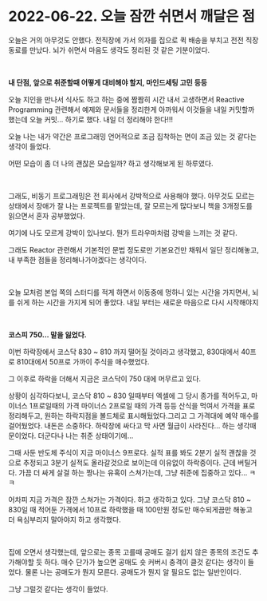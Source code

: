 # 2022-06-22. 오늘 잠깐 쉬면서 깨달은 점

오늘은 거의 아무것도 안했다. 전직장에 가서 의자를 집으로 퀵 배송을 부치고 전전 직장 동료를 만났다. 뇌가 쉬면서 마음도 생각도 정리된 것 같은 기분이었다.<br>

<br>

**내 단점, 앞으로 취준할때 어떻게 대비해야 할지, 마인드세팅 고민 등등**<br>

오늘 지인을 만나서 식사도 하고 하는 중에 짬짬히 시간 내서 고생하면서 Reactive Programming 관련해서 예제와 문서들을 정리한게 아까워서 이것들을 내일 커밋할까 했는데 오늘 커밋... 하기로 했다. 내일 더 정리해야 한다!!!<br>

오늘 나는 내가 약간은 프로그래밍 언어적으로 조금 집착하는 면이 조금 있는 것 같다는 생각이 들었다.<br>

어떤 모습이 좀 더 나의 괜찮은 모습일까? 하고 생각해보게 된 하루였다.<br>

<br>

그래도, 비동기 프로그래밍은 전 회사에서 강박적으로 사용해야 했다. 아무것도 모르는 상태에서 장애가 잘 나는 프로젝트를 맡았는데, 잘 모르는게 많다보니 책을 3개정도를 읽으면서 혼자 공부했었다.<br>

여기에 나도 모르게 강박이 있나보다. 뭔가 트라우마처럼 강박을 느끼는 것 같다.<br>

그래도 Reactor 관련해서 기본적인 문법 정도로만 기본요건만 채워서 일단 정리해놓고, 내 부족한 점들을 정리해나가야겠다는 생각이다.<br>

<br>

오늘 모처럼 본업 쪽의 스터디를 적게 하면서 이동중에 멍하니 있는 시간을 가지면서, 뇌를 쉬게 하는 시간을 가지게 되어 좋았다. 내일 부터는 새로운 마음으로 다시 시작해야지<br>

<br>

**코스피 750... 말을 잃었다.**<br>

이번 하락장에서 코스닥 830 ~ 810 까지 떨어질 것이라고 생각했고, 830대에서 40프로 810대에서 50프로 가까이 주식을 매수했었다.<br>

그 이후로 하락을 더해서 지금은 코스닥이 750 대에 머무르고 있다.<br>

상황이 심각하다보니, 코스닥 810 ~ 830 일때부터 엑셀에 그 당시 종가를 적어두고, 마이너스 1프로일때의 가격 마이너스 2프로일 때의 가격 등등 산식을 먹여서 가격을 표로 정리해두고, 원하는 하락지점을 볼드체로 표시해뒀었다.그리고 그 가격대에 예약 매수를 걸어뒀었다. 내돈은 소중하다. 하락장에 싸다고 막 사면 월급이 사라진다... 하는 생각때문이었다. 더군다나 나는 취준 상태이기에... <br>

그때 사둔 반도체 주식이 지금 마이너스 9프로다. 실적 표를 봐도 2분기 실적 괜찮을 것으로 추정되고 3분기 실적도 올라갈것으로 보이는데 이유없이 하락중이다. 근데 버틸거다. 가끔 더 싸게 살걸 하는 짱나는 유혹이 스쳐가는데, 그냥 취준에 집중하고 있다... ㅋㅋ<br>

어차피 지금 가격은 잠깐 스쳐가는 가격이다. 하고 생각하고 있다. 그냥 코스닥 810 ~ 830일 때 적어둔 가격에서 10프로 하락했을 때 100만원 정도만 매수되게끔만 해놓고 더 욕심부리지 말아야지 하고 생각했다.<br>

<br>

집에 오면서 생각했는데, 앞으로는 종목 고를때 공매도 걸기 쉽지 않은 종목의 조건도 추가해야할 듯 하다. 매수 단가가 높으면 공매도 숏 커버시 충격이 클것 같다는 생각이 들었다. 물론 나는 공매도가 뭔지 모른다. 공매도가 뭔지 알 필요도 없는 일반인이다.<br>

그냥 그럴것 같다는 생각이 들었다.<br>

<br>